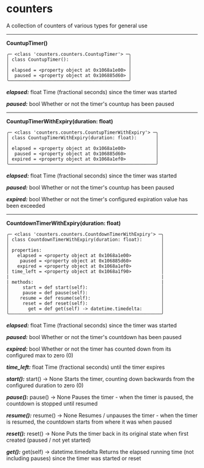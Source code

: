 # counters
A collection of counters of various types for general use

---
**CountupTimer()**

```
╭─ <class 'counters.counters.CountupTimer'> ─╮
│ class CountupTimer():                      │
│                                            │
│ elapsed = <property object at 0x1068a1e00> │
│  paused = <property object at 0x106885d60> │
╰────────────────────────────────────────────╯
```
***elapsed:***
float
Time (fractional seconds) since the timer was started

***paused:***
bool
Whether or not the timer's countup has been paused

---
**CountupTimerWithExpiry(duration: float)**

```
╭─ <class 'counters.counters.CountupTimerWithExpiry'> ─╮
│ class CountupTimerWithExpiry(duration: float):       │
│                                                      │
│ elapsed = <property object at 0x1068a1e00>           │
│  paused = <property object at 0x106885d60>           │
│ expired = <property object at 0x1068a1ef0>           │
╰──────────────────────────────────────────────────────╯
```
***elapsed:***
float
Time (fractional seconds) since the timer was started

***paused:***
bool
Whether or not the timer's countup has been paused

***expired:***
bool
Whether or not the timer's configured expiration value has been exceeded

---
**CountdownTimerWithExpiry(duration: float)**

```
╭─ <class 'counters.counters.CountdownTimerWithExpiry'> ─╮
│ class CountdownTimerWithExpiry(duration: float):       │
│                                                        │
│ properties:                                            │
│   elapsed = <property object at 0x1068a1e00>           │
│    paused = <property object at 0x106885d60>           │
│   expired = <property object at 0x1068a1ef0>           │
│ time_left = <property object at 0x1068a1f90>           │
|                                                        |
| methods:                                               |
│     start = def start(self):                           │
│     pause = def pause(self):                           │
│    resume = def resume(self):                          │
│     reset = def reset(self):                           │
│       get = def get(self) -> datetime.timedelta:       │
╰────────────────────────────────────────────────────────╯
```
***elapsed:***
float
Time (fractional seconds) since the timer was started

***paused:***
bool
Whether or not the timer's countdown has been paused

***expired:***
bool
Whether or not the timer has counted down from its configured max to zero (0)

***time_left:***
float
Time (fractional seconds) until the timer expires

***start():***
start() -> None
Starts the timer, counting down backwards from the configured duration to zero (0)

***pause():***
pause() -> None
Pauses the timer - when the timer is paused, the countdown is stopped until resumed

***resume():***
resume() -> None
Resumes / unpauses the timer - when the timer is resumed, the countdown starts from where it was when paused

***reset():***
reset() -> None
Puts the timer back in its original state when first created (paused / not yet started)

***get():***
get(self) -> datetime.timedelta
Returns the elapsed running time (not including pauses) since the timer was started or reset
